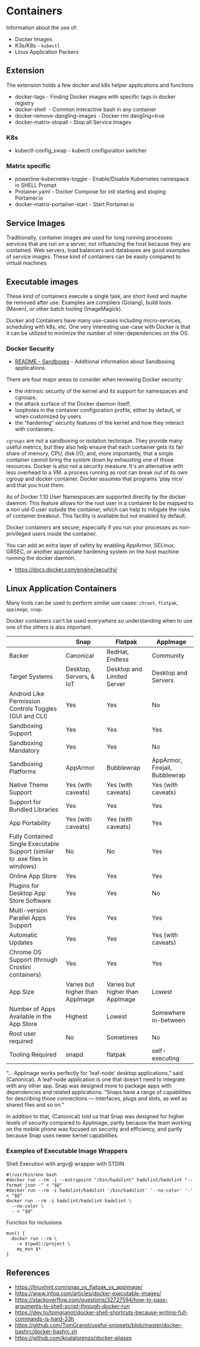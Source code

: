 # Containers

Information about the use of:

* Docker Images
* K3s/K8s - `kubectl`
* Linux Application Packers

## Extension

The extension holds a few docker and k8s helper applications and functions

* docker-tags - Finding Docker images with specific tags in docker registry 
* docker-shell <image> - Common interactive bash in any container
* docker-remove-dangling-images - Docker rmi dangling=true
* docker-matrix-stopall - Stop all Service Images
  
### K8s
  
* kubectl-config_swap - kubectl configuraiton switcher
  
### Matrix specific
  
* powerline-kubernetes-toggle - Enable/Disable Kubernetes namespace in SHELL Prompt
* Protainer.yaml - Docker Compose for init starting and stoping Portainer.io
* docker-matrix-portainer-start - Start Portainer.io

## Service Images

Traditionally, container images are used for long running processes: services that are run on a server, not influencing the host because they are contained. Web servers, load balancers and databases are good examples of service images. These kind of containers can be easily compared to virtual machines

## Executable images

These kind of containers execute a single task, are short lived and maybe be removed after use. Examples are compilers (Golang), build tools (Maven), or other batch tooling (ImageMagick).

Docker and Containers have many use-cases including micro-services, scheduling with k8s, etc. One very interesting use-case with
Docker is that it can be utilized to minimize the number of inter-dependencies on the OS.  

### Docker Security

* [README - Sandboxes](README.sandbox.md)  - Additional information about Sandboxing applications.

There are four major areas to consider when reviewing Docker security:

* the intrinsic security of the kernel and its support for namespaces and cgroups;
* the attack surface of the Docker daemon itself;
* loopholes in the container configuration profile, either by default, or when customized by users.
* the “hardening” security features of the kernel and how they interact with containers.  
  
`cgroups` are not a sandboxing or isolation technique. They provide many useful metrics, but they also help ensure that each container gets its fair share of memory, CPU, disk I/O; and, more importantly, that a single container cannot bring the system down by exhausting one of those resources. Docker is also not a security measure. It's an alternative with less overhead to a VM. a process running as root can break out of its own cgroup and docker container. Docker assumes that programs 'play nice' and that you trust them.

As of Docker 1.10 User Namespaces are supported directly by the docker daemon. This feature allows for the root user in a container to be mapped to a non uid-0 user outside the container, which can help to mitigate the risks of container breakout. This facility is available but not enabled by default.

Docker containers are secure; especially if you run your processes as non-privileged users inside the container.

You can add an extra layer of safety by enabling AppArmor, SELinux, GRSEC, or another appropriate hardening system on the host machine running the docker daemon.  
  
* https://docs.docker.com/engine/security/  
  
## Linux Application Containers
  
Many tools can be used to perform similar use cases: `chroot`, `flatpak`, `appimage`, `snap`.

Docker containers can’t be used everywhere so understanding when to use one of the others is also important.

||Snap|Flatpak|AppImage|
|---|---|---|---|
|Backer| Canonical| RedHat, Endless | Community |
|Target Systems|Desktop, Servers, & IoT|Desktop and Limited Server|Desktop and Servers|
|Android Like Permission Controls Toggles (GUI and CLI)|	Yes	|Yes	|No|
|Sandboxing Support|	Yes|	Yes|	Yes|
|Sandboxing Mandatory|	Yes|	Yes|	No|
|Sandboxing Platforms	|  AppArmor	|Bubblewrap| AppArmor, Firejail, Bubblewrap|
|Native Theme Support	|Yes (with caveats)|	Yes (with caveats)	|Yes (with caveats)|
|Support for Bundled Libraries|	Yes|	Yes|	Yes|
|App Portability|	Yes (with caveats)|	Yes (with caveats)|	Yes|
|Fully Contained Single Executable Support (similar to .exe files in windows)|	No|	No|	Yes|
|Online App Store|	Yes	|Yes|	Yes|
|Plugins for Desktop App Store Software|	Yes|	Yes|	No|
|Multi-version Parallel Apps Support|	Yes	|Yes	|Yes|
|Automatic Updates|	Yes|	Yes|	Yes (with caveats)|
|Chrome OS Support (through Crostini containers)|	Yes|	Yes|	Yes|
|App Size|	Varies but higher than AppImage|	Varies but higher than AppImage|	Lowest
|Number of Apps Available in the App Store|	Highest|	Lowest	|Somewhere in-between|
|Root user required| No | Sometimes | No| 
|Tooling Required| snapd| flatpak| self-executing|

“... AppImage works perfectly for ‘leaf-node’ desktop applications,” said (Canonical). A leaf-node application is one that doesn’t need to integrate with any other app. Snap was designed more to package apps with dependencies and related applications. “Snaps have a range of capabilities for describing those connections — interfaces, plugs and slots, as well as shared files and so on.”

In addition to that, (Canonical) told us that Snap was designed for higher levels of security compared to AppImage, partly because the team working on the mobile phone was focused on security and efficiency, and partly because Snap uses newer kernel capabilities.

### Examples of Executable Image Wrappers

Shell Execution with argv@ wrapper with STDIN 

```shell
#!/usr/bin/env bash
#docker run --rm -i --entrypoint "/bin/hadolint" hadolint/hadolint "--format json -" < "$@"
#docker run --rm -i hadolint/hadolint '/bin/hadolint' '--no-color' '-' < "$@"
docker run --rm -i hadolint/hadolint hadolint \
  --no-color \
  - < "$@"
```

Function for inclusions

```shell
mvn() {
  docker run --rm \
    -v $(pwd):/project \
    my_mvn $*
}
```

## References
  * https://linuxhint.com/snap_vs_flatpak_vs_appimage/
  * https://www.infoq.com/articles/docker-executable-images/
  * https://stackoverflow.com/questions/32727594/how-to-pass-arguments-to-shell-script-through-docker-run
  * https://dev.to/tomgranot/docker-shell-shortcuts-because-writing-full-commands-is-hard-33h
  * https://github.com/TomGranot/useful-snippets/blob/master/docker-bashrc/docker-bashrc.sh
  * https://github.com/koalalorenzo/docker-aliases
